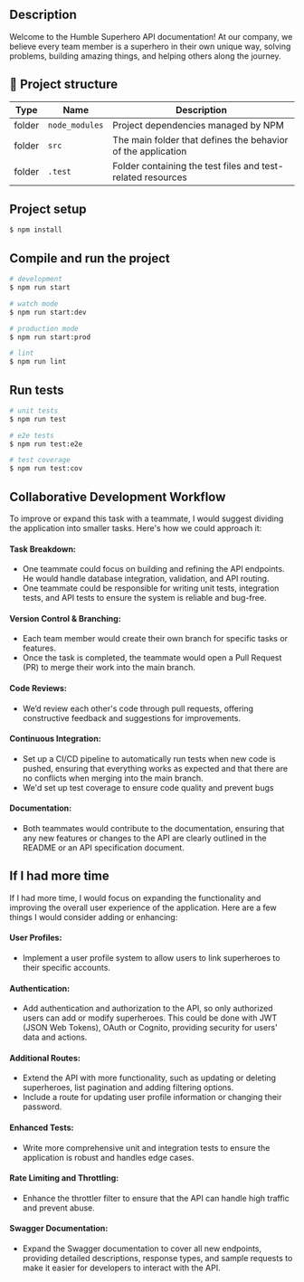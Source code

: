 ## Description

Welcome to the Humble Superhero API documentation! At our company, we believe every team member is a superhero in their own unique way, solving problems, building amazing things, and helping others along the journey.

## 📂 Project structure

| Type   | Name           | Description                                                  |
| ------ | -------------- | ------------------------------------------------------------ |
| folder | `node_modules` | Project dependencies managed by NPM                          |
| folder | `src`          | The main folder that defines the behavior of the application |                                     |
| folder | `.test`        | Folder containing the test files and test-related resources  |

## Project setup

```bash
$ npm install
```

## Compile and run the project

```bash
# development
$ npm run start

# watch mode
$ npm run start:dev

# production mode
$ npm run start:prod

# lint
$ npm run lint
```

## Run tests

```bash
# unit tests
$ npm run test

# e2e tests
$ npm run test:e2e

# test coverage
$ npm run test:cov
```

## Collaborative Development Workflow

To improve or expand this task with a teammate, I would suggest dividing the application into smaller tasks. Here's how we could approach it:

#### Task Breakdown:

- One teammate could focus on building and refining the API endpoints. He would handle database integration, validation, and API routing.
- One teammate could be responsible for writing unit tests, integration tests, and API tests to ensure the system is reliable and bug-free.

#### Version Control & Branching:

- Each team member would create their own branch for specific tasks or features.
- Once the task is completed, the teammate would open a Pull Request (PR) to merge their work into the main branch.

#### Code Reviews:

- We’d review each other's code through pull requests, offering constructive feedback and suggestions for improvements.

#### Continuous Integration:

- Set up a CI/CD pipeline to automatically run tests when new code is pushed, ensuring that everything works as expected and that there are no conflicts when merging into the main branch.
- We'd set up test coverage to ensure code quality and prevent bugs

#### Documentation:

- Both teammates would contribute to the documentation, ensuring that any new features or changes to the API are clearly outlined in the README or an API specification document.

## If I had more time

If I had more time, I would focus on expanding the functionality and improving the overall user experience of the application. Here are a few things I would consider adding or enhancing:

#### User Profiles:

- Implement a user profile system to allow users to link superheroes to their specific accounts.

#### Authentication:

- Add authentication and authorization to the API, so only authorized users can add or modify superheroes. This could be done with JWT (JSON Web Tokens), OAuth or Cognito, providing security for users' data and actions.

#### Additional Routes:

- Extend the API with more functionality, such as updating or deleting superheroes, list pagination and adding filtering options.
- Include a route for updating user profile information or changing their password.

#### Enhanced Tests:

- Write more comprehensive unit and integration tests to ensure the application is robust and handles edge cases.


#### Rate Limiting and Throttling:

- Enhance the throttler filter to ensure that the API can handle high traffic and prevent abuse.

#### Swagger Documentation:

- Expand the Swagger documentation to cover all new endpoints, providing detailed descriptions, response types, and sample requests to make it easier for developers to interact with the API.

